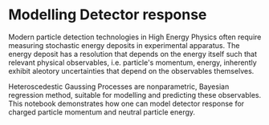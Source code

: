 # Modelling Detector response 
  Modern particle detection technologies in High Energy Physics often require measuring stochastic energy deposits in experimental apparatus. The energy deposit has a resolution that depends on the energy itself such that relevant physical observables, i.e. particle's momentum, energy, inherently exhibit aleotory uncertainties that depend on the observables themselves.    
  
Heteroscedestic Gaussing Processes are nonparametric, Bayesian regression method, suitable for modelling and predicting these observables. This notebook demonstrates how one can model detector response for charged particle momentum and neutral particle energy.
